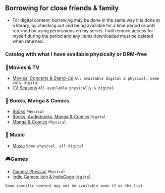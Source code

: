 ## Borrowing for close friends & family
- For digital content, borrowing may be done in the same way it is done at a library, by checking out and being available for a time period or until returned by using permissions on my server. I will remove access for myself during the period and any items downloaded must be deleted when returned. 
### Catalog with what I have available physically or DRM-free
### 🍿Movies & TV
- [Movies, Concerts & Stand-Up](https://letterboxd.com/erictbar/list/sharing/share/DbfL8vgaagQGl9a0/)
  ``All available digital & physical, some only digital``
- [TV Seasons](https://www.serializd.com/list/107439) ``All available physically & digital``

### 📕 Books, Manga & Comics
- [Books](https://www.libib.com/u/ericb/l/1467273) ``Physical``
- [Books, Audiobooks, Manga & Comics](https://app.thestorygraph.com/tags/77f54844-5d9a-4164-bb16-d3f0b1a3fdb4) ``Digital``
- [Manga & Comics](https://www.libib.com/u/ericb/l/1467304) ``Physical``

### 🎸 Music
- [Music](https://www.libib.com/u/ericb/l/1467708) ``Some physical, all digital``

### 🎮Games
- [Games: Physical](https://howlongtobeat.com/user/erictbar/lists/25549/Physical-for-borrowing) ``Physical``
- [Indie Games: itch & IndieGogo](https://howlongtobeat.com/user/erictbar/lists/1959/Digital-Library---itch.ioIndieGala) ``Digital``

``Some specific content may not be available even if on the list``
